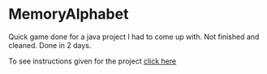 # MemoryAlphabet
Quick game done for a java project I had to come up with. Not finished and cleaned. Done in 2 days.


To see instructions given for the project [click here](https://github.com/NicolasHelb/MemoryAlphabet/wiki/Instructions-of-the-project)

